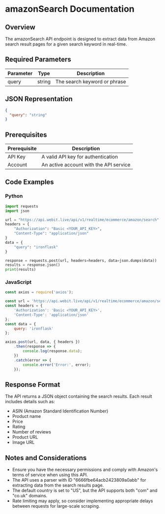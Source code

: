 # amazonSearch Documentation

## Overview

The amazonSearch API endpoint is designed to extract data from Amazon search result pages for a given search keyword in real-time.

## Required Parameters

| Parameter | Type   | Description                    |
|-----------|--------|--------------------------------|
| query     | string | The search keyword or phrase   |

## JSON Representation

```json
{
  "query": "string"
}
```

## Prerequisites

| Prerequisite | Description |
|--------------|-------------|
| API Key      | A valid API key for authentication |
| Account      | An active account with the API service |

## Code Examples

### Python

```python
import requests
import json

url = "https://api.webit.live/api/v1/realtime/ecommerce/amazon/search"
headers = {
    "Authorization": "Basic <YOUR_API_KEY>",
    "Content-Type": "application/json"
}
data = {
    "query": "ironflask"
}

response = requests.post(url, headers=headers, data=json.dumps(data))
results = response.json()
print(results)
```

### JavaScript

```javascript
const axios = require('axios');

const url = 'https://api.webit.live/api/v1/realtime/ecommerce/amazon/search';
const headers = {
    'Authorization': 'Basic <YOUR_API_KEY>',
    'Content-Type': 'application/json'
};
const data = {
    query: 'ironflask'
};

axios.post(url, data, { headers })
    .then(response => {
        console.log(response.data);
    })
    .catch(error => {
        console.error('Error:', error);
    });
```

## Response Format

The API returns a JSON object containing the search results. Each result includes details such as:

- ASIN (Amazon Standard Identification Number)
- Product name
- Price
- Rating
- Number of reviews
- Product URL
- Image URL

## Notes and Considerations

- Ensure you have the necessary permissions and comply with Amazon's terms of service when using this API.
- The API uses a parser with ID "6666fbe64acb2423809a0abb" for extracting data from the search results page.
- The default country is set to "US", but the API supports both "com" and "co.uk" domains.
- Rate limiting may apply, so consider implementing appropriate delays between requests for large-scale scraping.